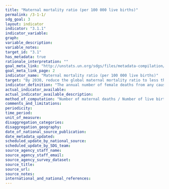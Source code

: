```yaml
---
title: "Maternal mortality ratio (per 100 000 live births)"
permalink: /3-1-1/
sdg_goal: 3
layout: indicator
indicator: "3.1.1"
indicator_variable: 
graph: 
variable_description: 
variable_notes: 
target_id: "3.1"
has_metadata: true
rationale_interpretation: ""
goal_meta_link: "http://unstats.un.org/sdgs/files/metadata-compilation/Metadata-Goal-3.pdf"
goal_meta_link_page: 2
indicator_name: "Maternal mortality ratio (per 100 000 live births)"
target: "By 2030, reduce the global maternal mortality ratio to less than 70 per 100,000 live births."
indicator_definition: "The annual number of female deaths from any cause related to or aggravated by pregnancy or its management (excluding accidental or incidental causes) during pregnancy and childbirth or within 42 days of termination of pregnancy, irrespective of the duration and site of the pregnancy, expressed per 100 000 live births, for a specified time period."
actual_indicator_available: 
actual_indicator_available_description: 
method_of_computation: "Number of maternal deaths / Number of live births Method of measurement The maternal mortality ratio can be calculated by dividing recorded (or estimated) maternal deaths by total recorded (or estimated) live births in the same period and multiplying by 100 000. Measurement requires information on pregnancy status, timing of death (during pregnancy, childbirth, or within 42 days of termination of pregnancy), and cause of death. The maternal mortality ratio can be calculated directly from data collected through vital registration systems, household surveys or other sources. There are often data quality problems, particularly related to the underreporting and misclassification of maternal deaths. Therefore, data are often adjusted in order to take these data quality issues into account. Because maternal mortality is a relatively rare event, large sample sizes are needed if household surveys are used to identify recent maternal deaths in the household (e.g. last year). This may still result in estimates with large confidence intervals, limiting the usefulness for cross_country or over_time comparisons. To reduce sample size requirements, the sisterhood method used in the DHS and multiple indicator surveys (MICS4) measures maternal mortality by asking respondents about the survival of sisters. It should be noted that the sisterhood method results in pregnancy_related mortality: regardless of the cause of death, all deaths occurring during pregnancy, birth or the six weeks following the termination of the pregnancy are included in the numerator of the maternal mortality ratio. Censuses have also included questions about maternal deaths with variable success. Reproductive Age Mortality Studies (RAMOS) is a special study that uses varied sources, depending on the context, to identify all deaths of women of reproductive age and ascertain which of these deaths are maternal or pregnancy_ related. Method of estimation For facility data_based maternal mortality, the denominator is estimated using population projections. WHO, UNICEF, UNFPA, the United Nations Population Division and The World Bank have developed a method to adjust existing data in order to take into account these data quality issues and ensure the comparability of different data sources. This method involves assessment of data for completeness and, where necessary, adjustment for underreporting and misclassification of deaths as well as development of estimates through statistical modelling for countries with no reliable national level data. Data on maternal mortality and other relevant variables are obtained through databases maintained by WHO, the United Nations Population Division, UNICEF, and The World Bank. Data available from countries varies in terms of source and methods. Given the variability of the sources of data, different methods are used for each data source in order to arrive at country estimates that are comparable and permit regional and global aggregation. Currently, only about one third of all countries/territories have reliable data available and do not need additional estimations. For about half of the countries included in the estimation process, country_reported estimates of maternal mortality are adjusted for the purposes of comparability of the methodologies. For the remainder of countries/territories ' those with no appropriate maternal mortality data'__'a statistical model is employed to predict maternal mortality levels. However, the calculated point estimates with this methodology might not represent the true levels of maternal mortality. It is advised to consider the estimates together with the reported uncertainty margins within which the true levels are known to lie. Predominant type of statistics: predicted."
comments_and_limitations: 
periodicity: 
time_period: 
unit_of_measure: 
disaggregation_categories: 
disaggregation_geography: 
date_of_national_source_publication: 
date_metadata_updated: 
scheduled_update_by_national_source: 
scheduled_update_by_SDG_team: 
source_agency_staff_name: 
source_agency_staff_email: 
source_agency_survey_dataset: 
source_title: 
source_url: 
source_notes: 
international_and_national_references: 
---
```



